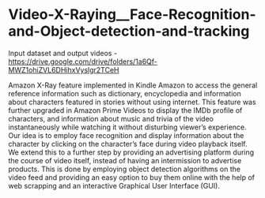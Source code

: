 # Video-X-Raying__Face-Recognition-and-Object-detection-and-tracking

Input dataset and output videos -
https://drive.google.com/drive/folders/1a6Qf-MWZ1ohiZVL6DHihxVyslgr2TCeH

Amazon X-Ray feature implemented in Kindle Amazon to access the general reference information such as dictionary, encyclopedia and information about characters featured in stories without using internet. This feature was further upgraded in Amazon Prime Videos to display the IMDb profile of characters, and information about music and trivia of the video instantaneously while watching it without disturbing viewer’s experience. Our idea is to employ face recognition and display information about the character by clicking on the character’s face during video playback itself. We extend this to a further step by providing an advertising platform during the course of video itself, instead of having an intermission to advertise products. This is done by employing object detection algorithms on the video feed and providing an easy option to buy them online with the help of web scrapping and an interactive Graphical User Interface (GUI).
